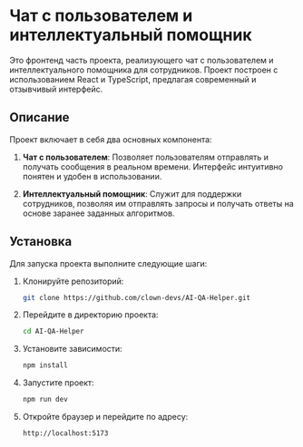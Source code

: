 # Чат с пользователем и интеллектуальный помощник

Это фронтенд часть проекта, реализующего чат с пользователем и интеллектуального помощника для сотрудников. Проект построен с использованием React и TypeScript, предлагая современный и отзывчивый интерфейс.

## Описание

Проект включает в себя два основных компонента:

1. **Чат с пользователем**: Позволяет пользователям отправлять и получать сообщения в реальном времени. Интерфейс интуитивно понятен и удобен в использовании.

2. **Интеллектуальный помощник**: Служит для поддержки сотрудников, позволяя им отправлять запросы и получать ответы на основе заранее заданных алгоритмов.

## Установка

Для запуска проекта выполните следующие шаги:

1. Клонируйте репозиторий:

   ```bash
   git clone https://github.com/clown-devs/AI-QA-Helper.git
   ```

2. Перейдите в директорию проекта:

   ```bash
   cd AI-QA-Helper
   ```

3. Установите зависимости:

   ```bash
   npm install
   ```

4. Запустите проект:

   ```bash
   npm run dev
   ```

5. Откройте браузер и перейдите по адресу:

   ```bash
   http://localhost:5173
   ```

